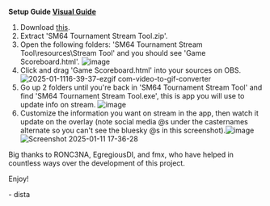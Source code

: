 **Setup Guide [Visual Guide](https://www.youtube.com/watch?v=bu39oUrxvbA)**
1. Download [this](https://github.com/dista64/SM64-Tournament-Stream-Tool/releases/tag/SM64).
2. Extract 'SM64 Tournament Stream Tool.zip'.
3. Open the following folders: 'SM64 Tournament Stream Tool\resources\Stream Tool' and you should see 'Game Scoreboard.html'. ![image](https://github.com/user-attachments/assets/7b4500de-fb1d-42d0-8100-9adcd7df11b6)
4. Click and drag 'Game Scoreboard.html' into your sources on OBS. ![2025-01-1116-39-37-ezgif com-video-to-gif-converter](https://github.com/user-attachments/assets/1545bdd3-8e01-4d29-9346-d2d5a5332ab0)
5. Go up 2 folders until you're back in 'SM64 Tournament Stream Tool' and find 'SM64 Tournament Stream Tool.exe', this is app you will use to update info on stream. ![image](https://github.com/user-attachments/assets/1e58eed1-9931-4263-8093-45759735ce29)
6. Customize the information you want on stream in the app, then watch it update on the overlay (note social media @s under the casternames alternate so you can't see the bluesky @s in this screenshot).![image](https://github.com/user-attachments/assets/7a622f7b-51ee-4e4c-8f3a-1c84d27f6ff7)
![Screenshot 2025-01-11 17-36-28](https://github.com/user-attachments/assets/9136352b-587c-47c6-9379-06c45e36ad81)

Big thanks to RONC3NA, EgregiousDI, and fmx, who have helped in countless ways over the development of this project.

Enjoy!

\- dista
